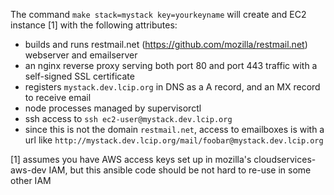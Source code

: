 The command `make stack=mystack key=yourkeyname` will create and EC2 instance [1] with the following attributes:

* builds and runs restmail.net (https://github.com/mozilla/restmail.net) webserver and emailserver
* an nginx reverse proxy serving both port 80 and port 443 traffic with a self-signed SSL certificate
* registers `mystack.dev.lcip.org` in DNS as a A record, and an MX record to receive email
* node processes managed by supervisorctl
* ssh access to `ssh ec2-user@mystack.dev.lcip.org`
* since this is not the domain `restmail.net`, access to emailboxes is with a url like `http://mystack.dev.lcip.org/mail/foobar@mystack.dev.lcip.org`

[1] assumes you have AWS access keys set up in mozilla's cloudservices-aws-dev IAM, but this ansible code should be not hard to re-use in some other IAM
